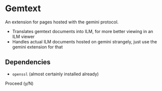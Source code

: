 # Gemtext

An extension for pages hosted with the gemini protocol.

- Translates gemtext documents into ILM, for more better viewing in an ILM viewer
- Handles actual ILM documents hosted on gemini strangely, just use the gemini extension for that

## Dependencies

- `openssl` (almost certainly installed already)

Proceed (y/N) 
